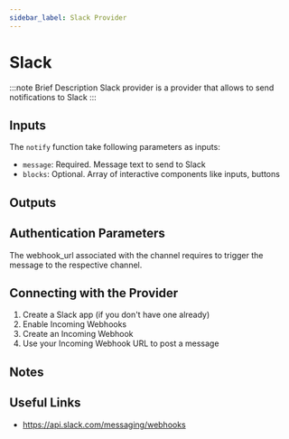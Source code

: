 ```yaml
---
sidebar_label: Slack Provider
---
```


# Slack

:::note Brief Description
Slack provider is a provider that allows to send notifications to Slack
:::

## Inputs
The `notify` function take following parameters as inputs:
- `message`: Required. Message text to send to Slack
- `blocks`: Optional. Array of interactive components like inputs, buttons


## Outputs


## Authentication Parameters
The webhook_url associated with the channel requires to trigger the message to the respective channel.

## Connecting with the Provider
1. Create a Slack app (if you don't have one already)
2. Enable Incoming Webhooks
3. Create an Incoming Webhook
4. Use your Incoming Webhook URL to post a message

## Notes


## Useful Links
- https://api.slack.com/messaging/webhooks
